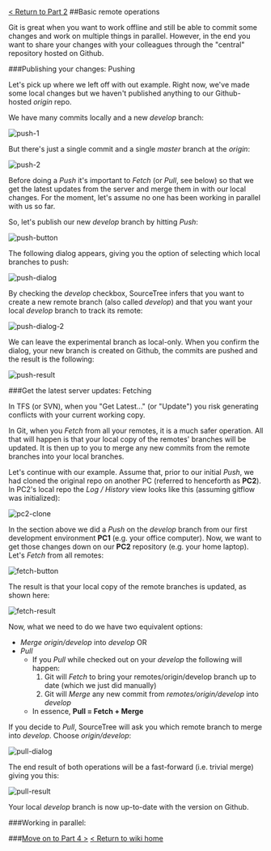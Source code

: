 [< Return to Part 2](https://github.com/GSoft-SharePoint/Dynamite/wiki/Git-step-by-step:-Part-2)
##Basic remote operations

Git is great when you want to work offline and still be able to commit some changes and work on multiple things in parallel. However, in the end you want to share your changes with your colleagues through the "central" repository hosted on Github.

###Publishing your changes: Pushing

Let's pick up where we left off with out example. Right now, we've made some local changes but we haven't published anything to our Github-hosted *origin* repo.

We have many commits locally and a new *develop* branch:

![push-1](http://i.imgur.com/Hxp4xkV.png)

But there's just a single commit and a single *master* branch at the *origin*:

![push-2](http://i.imgur.com/3KLvPOz.png)

Before doing a *Push* it's important to *Fetch* (or *Pull*, see below) so that we get the latest updates from the server and merge them in with our local changes. For the moment, let's assume no one has been working in parallel with us so far.

So, let's publish our new *develop* branch by hitting *Push*:

![push-button](http://i.imgur.com/1vLDcPp.png)

The following dialog appears, giving you the option of selecting which local branches to push:

![push-dialog](http://i.imgur.com/YLACipX.png)

By checking the *develop* checkbox, SourceTree infers that you want to create a new remote branch (also called *develop*) and that you want your local *develop* branch to track its remote:

![push-dialog-2](http://i.imgur.com/6LZQTrW.png)

We can leave the experimental branch as local-only. When you confirm the dialog, your new branch is created on Github, the commits are pushed and the result is the following:

![push-result](http://i.imgur.com/j6FkAOC.png)

###Get the latest server updates: Fetching

In TFS (or SVN), when you "Get Latest..." (or "Update") you risk generating conflicts with your current working copy.

In Git, when you *Fetch* from all your remotes, it is a much safer operation. All that will happen is that your local copy of the remotes' branches will be updated. It is then up to you to merge any new commits from the remote branches into your local branches.

Let's continue with our example. Assume that, prior to our initial *Push*, we had cloned the original repo on another PC (referred to henceforth as **PC2**). In PC2's local repo the *Log / History* view looks like this (assuming gitflow was initialized):

![pc2-clone](http://i.imgur.com/bHeskUn.png)

In the section above we did a *Push* on the *develop* branch from our first development environment **PC1** (e.g. your office computer). Now, we want to get those changes down on our **PC2** repository (e.g. your home laptop). Let's *Fetch* from all remotes:

![fetch-button](http://i.imgur.com/5HjWASO.png)

The result is that your local copy of the remote branches is updated, as shown here:

![fetch-result](http://i.imgur.com/TOdJ18T.png)

Now, what we need to do  we have two equivalent options:

* *Merge* *origin/develop* into *develop* OR
* *Pull*
    * If you *Pull* while checked out on your *develop* the following will happen:
        1. Git will *Fetch* to bring your remotes/origin/develop branch up to date (which we just did manually)
        2. Git will *Merge* any new commit from *remotes/origin/develop* into *develop*
    * In essence, **Pull = Fetch + Merge**

If you decide to *Pull*, SourceTree will ask you which remote branch to merge into *develop*. Choose *origin/develop*:

![pull-dialog](http://i.imgur.com/vDyqYK1.png)

The end result of both operations will be a fast-forward (i.e. trivial merge) giving you this:

![pull-result](http://i.imgur.com/isNyZlc.png)

Your local *develop* branch is now up-to-date with the version on Github.

###Working in parallel: 



###[Move on to Part 4 >](https://github.com/GSoft-SharePoint/Dynamite/wiki/Git-step-by-step:-Part-4)
[< Return to wiki home](https://github.com/GSoft-SharePoint/Dynamite/wiki)